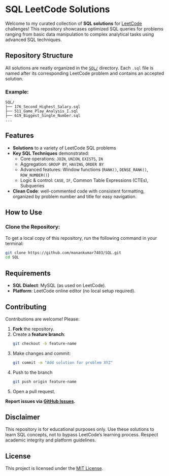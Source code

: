 # SQL LeetCode Solutions

Welcome to my curated collection of **SQL solutions** for [LeetCode](https://leetcode.com/) challenges! This repository showcases optimized SQL queries for problems ranging from basic data manipulation to complex analytical tasks using advanced SQL techniques.


## Repository Structure

All solutions are neatly organized in the [`SQL/`](./) directory. Each `.sql` file is named after its corresponding LeetCode problem and contains an accepted solution.

### Example:
```
SQL/
├── 176_Second_Highest_Salary.sql
├── 511_Game_Play_Analysis_I.sql
├── 619_Biggest_Single_Number.sql
...
```

## Features

- **Solutions** to a variety of LeetCode SQL problems
- **Key SQL Techniques** demonstrated:
  - Core operations: `JOIN`, `UNION`, `EXISTS`, `IN`
  - Aggregation: `GROUP BY`, `HAVING`, `ORDER BY`
  - Advanced features: Window functions (`RANK()`, `DENSE_RANK()`, `ROW_NUMBER()`)
  - Logic & control: `CASE`, `IF`, Common Table Expressions (CTEs), Subqueries
- **Clean Code**: well-commented code with consistent formatting, organized by problem number and title for easy navigation.


## How to Use

### Clone the Repository:

To get a local copy of this repository, run the following command in your terminal:

```bash
git clone https://github.com/manankumar7403/SQL.git
cd SQL
```


## Requirements

- **SQL Dialect**: MySQL (as used on LeetCode).
- **Platform**: LeetCode online editor (no local setup required).


## Contributing

Contributions are welcome! Please:
1. **Fork** the repository.
2. Create a **feature branch**:  
   ```bash
   git checkout -b feature-name
   ```
3. Make changes and commit:
   ```bash
   git commit -m "Add solution for problem XYZ"
   ```
4. Push to the branch
   ```bash
   git push origin feature-name
   ```
5. Open a pull request.

**Report issues via [GitHub Issues](https://github.com/manankumar7403/SQL/issues).**


## Disclaimer

This repository is for educational purposes only. Use these solutions to learn SQL concepts, not to bypass LeetCode’s learning process. Respect academic integrity and platform guidelines.

## License

This project is licensed under the [MIT License](LICENSE).
